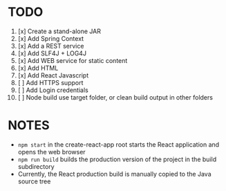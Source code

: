 # TODO

1. [x] Create a stand-alone JAR
1. [x] Add Spring Context
1. [x] Add a REST service
1. [x] Add SLF4J + LOG4J
1. [x] Add WEB service for static content
1. [x] Add HTML
1. [x] Add React Javascript
1. [ ] Add HTTPS support
1. [ ] Add Login credentials
1. [ ] Node build use target folder, or clean build output in other folders


# NOTES

* `npm start` in the create-react-app root starts the React application and opens the web browser
* `npm run build` builds the production version of the project in the build subdirectory
* Currently, the React production build is manually copied to the Java source tree
